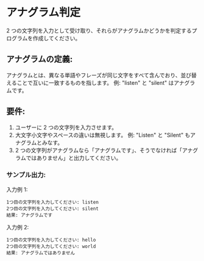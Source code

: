# アナグラム判定

2 つの文字列を入力として受け取り、それらがアナグラムかどうかを判定するプログラムを作成してください。

## アナグラムの定義:

アナグラムとは、異なる単語やフレーズが同じ文字をすべて含んでおり、並び替えることで互いに一致するものを指します。
例: "listen" と "silent" はアナグラムです。

## 要件:

1. ユーザーに 2 つの文字列を入力させます。
1. 大文字小文字やスペースの違いは無視します。
   例: "Listen" と "Silent" もアナグラムとみなす。
1. 2 つの文字列がアナグラムなら「アナグラムです」、そうでなければ「アナグラムではありません」と出力してください。

### サンプル出力:

入力例 1:

```
1つ目の文字列を入力してください: listen
2つ目の文字列を入力してください: silent
結果: アナグラムです
```

入力例 2:

```
1つ目の文字列を入力してください: hello
2つ目の文字列を入力してください: world
結果: アナグラムではありません
```
